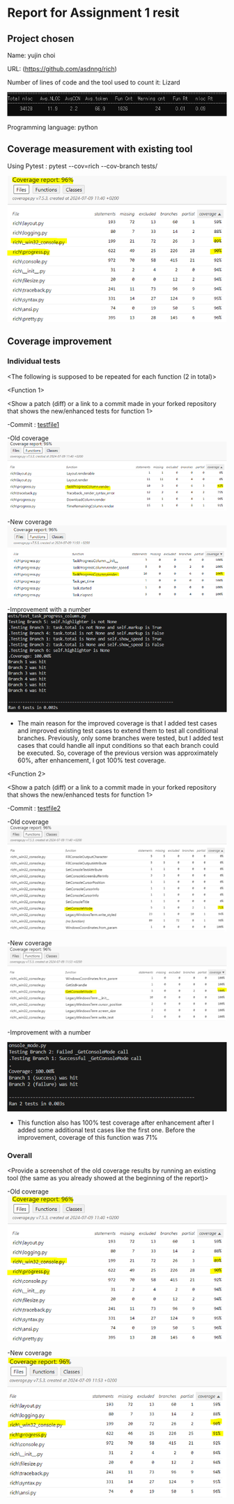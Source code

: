 # Report for Assignment 1 resit

## Project chosen

Name: yujin choi

URL: (https://github.com/asdnng/rich)

Number of lines of code and the tool used to count it: Lizard

![Lines](imgs/lizard.PNG)

Programming language: python

## Coverage measurement with existing tool

<Inform the name of the existing tool that was executed and how it was executed>

Using Pytest : pytest --cov=rich --cov-branch tests/

<Show the coverage results provided by the existing tool with a screenshot>

![Coverage_Origin](imgs/coverage_origin.PNG)

## Coverage improvement

### Individual tests

<The following is supposed to be repeated for each function (2 in total)>

<Function 1>

<Show a patch (diff) or a link to a commit made in your forked repository that shows the new/enhanced tests for function 1>

-Commit : [testfile1](https://github.com/asdnng/rich/commit/122762ae410fc06131f007398d6f316530b1dd83#diff-ad4affc71f0175e1dc6ebdb47a0ff6bf70d56ff70b43a3a419432b1aab7c54ee)

<Provide a screenshot of the old coverage results for such function>

-Old coverage
![Old_coverage](imgs/edit1.PNG)

<Provide a screenshot of the new coverage results for such function>

-New coverage
![New_coverage](imgs/edit1-1.PNG)

<State the coverage improvement with a number and elaborate on why the coverage is improved>

-Improvement with a number 
![Percentage_of_new_coverage](imgs/edit1-2.PNG)

- The main reason for the improved coverage is that I added test cases and improved existing test cases to extend them to test all conditional branches. Previously, only some branches were tested, but I added test cases that could handle all input conditions so that each branch could be executed. So, coverage of the previous version was approximately 60%, after enhancement, I got 100% test coverage.

<Function 2>

<Show a patch (diff) or a link to a commit made in your forked repository that shows the new/enhanced tests for function 1>

-Commit : [testfile2](https://github.com/asdnng/rich/commit/122762ae410fc06131f007398d6f316530b1dd83#diff-28c0d3d128aa1c3706c46ddb13db19e3eeb4b25c5d04023fab2f1b6cf5acce26)

<Provide a screenshot of the old coverage results for such function>

-Old coverage
![Old_coverage](imgs/edit2.PNG)

<Provide a screenshot of the new coverage results for such function>

-New coverage
![New_coverage](imgs/edit2-1.PNG)

<State the coverage improvement with a number and elaborate on why the coverage is improved>

-Improvement with a number 
<p>
  <img src="imgs/edit2-2.PNG" alt="Percentage_of_new_coverage">
</p>

-  This function also has 100% test coverage after enhancement after I added some additional test cases like the first one. Before the improvement, coverage of this function was 71%

### Overall

<Provide a screenshot of the old coverage results by running an existing tool (the same as you already showed at the beginning of the report)>

-Old coverage
![Coverage_Origin](imgs/coverage_origin.PNG)

<Provide a screenshot of the new coverage results by running the existing tool using all test modifications>

-New coverage
![Coverage_New](imgs/coverage_enhanced.PNG)